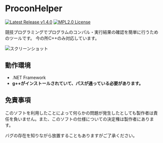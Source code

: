 # ProconHelper
[![Latest Release v1.4.0](https://img.shields.io/badge/latest-v1.4.0-green)](https://github.com/yuma140902/ProconHelper/releases)
[![MPL2.0 License](https://img.shields.io/badge/License-MPL2.0-blue)](../../LICENSE)

競技プログラミングでプログラムのコンパル・実行結果の確認を簡単に行うためのツールです。
今の所C++のみ対応しています。

![スクリーンショット](https://i.imgur.com/TV446nr.png)

## 動作環境
 - .NET Framework
 - **g++がインストールされていて、パスが通っている必要があります。**

## 免責事項
このソフトを利用したことによって何らかの問題が発生したとしても製作者は責任を負いません。また、このソフトの仕様についての決定権は製作者にあります。

バグの存在を知りながら放置することもありますがご了承ください。
